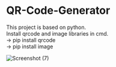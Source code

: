 # QR-Code-Generator
This project is based on python.</br>
Install qrcode and image libraries in cmd.</br>
  ->  pip install qrcode</br>
  ->  pip install image</br>


![Screenshot (7)](https://github.com/user-attachments/assets/f4f91d86-5e58-4891-ae26-a7d2a3d85429)
